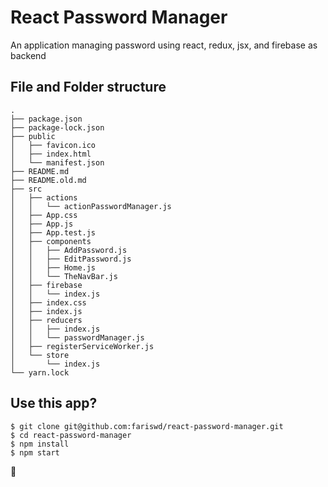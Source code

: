 # React Password Manager
An application managing password using react, redux, jsx, and firebase as backend

## File and Folder structure
```
.
├── package.json
├── package-lock.json
├── public
│   ├── favicon.ico
│   ├── index.html
│   └── manifest.json
├── README.md
├── README.old.md
├── src
│   ├── actions
│   │   └── actionPasswordManager.js
│   ├── App.css
│   ├── App.js
│   ├── App.test.js
│   ├── components
│   │   ├── AddPassword.js
│   │   ├── EditPassword.js
│   │   ├── Home.js
│   │   └── TheNavBar.js
│   ├── firebase
│   │   └── index.js
│   ├── index.css
│   ├── index.js
│   ├── reducers
│   │   ├── index.js
│   │   └── passwordManager.js
│   ├── registerServiceWorker.js
│   └── store
│       └── index.js
└── yarn.lock
```

## Use this app?
```
$ git clone git@github.com:fariswd/react-password-manager.git
$ cd react-password-manager
$ npm install
$ npm start
```

:rocket:
